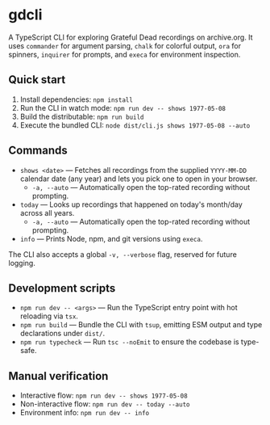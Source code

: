 # gdcli

A TypeScript CLI for exploring Grateful Dead recordings on archive.org. It uses `commander` for argument parsing, `chalk` for colorful output, `ora` for spinners, `inquirer` for prompts, and `execa` for environment inspection.

## Quick start
1. Install dependencies: `npm install`
2. Run the CLI in watch mode: `npm run dev -- shows 1977-05-08`
3. Build the distributable: `npm run build`
4. Execute the bundled CLI: `node dist/cli.js shows 1977-05-08 --auto`

## Commands
- `shows <date>` — Fetches all recordings from the supplied `YYYY-MM-DD` calendar date (any year) and lets you pick one to open in your browser.
  - `-a, --auto` — Automatically open the top-rated recording without prompting.
- `today` — Looks up recordings that happened on today's month/day across all years.
  - `-a, --auto` — Automatically open the top-rated recording without prompting.
- `info` — Prints Node, npm, and git versions using `execa`.

The CLI also accepts a global `-v, --verbose` flag, reserved for future logging.

## Development scripts
- `npm run dev -- <args>` — Run the TypeScript entry point with hot reloading via `tsx`.
- `npm run build` — Bundle the CLI with `tsup`, emitting ESM output and type declarations under `dist/`.
- `npm run typecheck` — Run `tsc --noEmit` to ensure the codebase is type-safe.

## Manual verification
- Interactive flow: `npm run dev -- shows 1977-05-08`
- Non-interactive flow: `npm run dev -- today --auto`
- Environment info: `npm run dev -- info`
